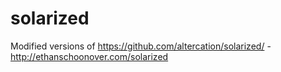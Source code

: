 # solarized
Modified versions of https://github.com/altercation/solarized/ - http://ethanschoonover.com/solarized
